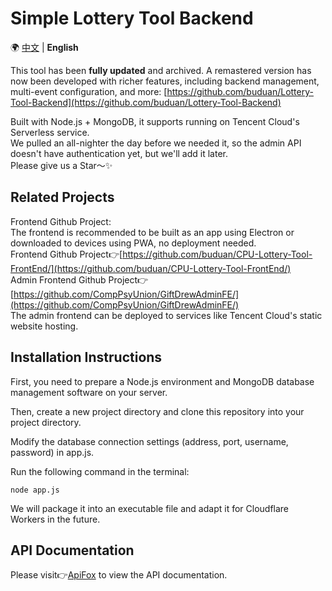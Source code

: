# Simple Lottery Tool Backend
🌍 [中文](/README.md) | **English**

This tool has been **fully updated** and archived.
A remastered version has now been developed with richer features, including backend management, multi-event configuration, and more: [https://github.com/buduan/Lottery-Tool-Backend](https://github.com/buduan/Lottery-Tool-Backend)

Built with Node.js + MongoDB, it supports running on Tencent Cloud's Serverless service.  
We pulled an all-nighter the day before we needed it, so the admin API doesn't have authentication yet, but we'll add it later.  
Please give us a Star～✨

## Related Projects
Frontend Github Project:  
The frontend is recommended to be built as an app using Electron or downloaded to devices using PWA, no deployment needed.  
Frontend Github Project👉[https://github.com/buduan/CPU-Lottery-Tool-FrontEnd/](https://github.com/buduan/CPU-Lottery-Tool-FrontEnd/)  
Admin Frontend Github Project👉[https://github.com/CompPsyUnion/GiftDrewAdminFE/](https://github.com/CompPsyUnion/GiftDrewAdminFE/)  
The admin frontend can be deployed to services like Tencent Cloud's static website hosting.  

## Installation Instructions  
First, you need to prepare a Node.js environment and MongoDB database management software on your server.

Then, create a new project directory and clone this repository into your project directory.

Modify the database connection settings (address, port, username, password) in app.js.

Run the following command in the terminal:
```
node app.js
```
We will package it into an executable file and adapt it for Cloudflare Workers in the future.

## API Documentation
Please visit👉[ApiFox](https://app.apifox.com/project/5639349) to view the API documentation.
